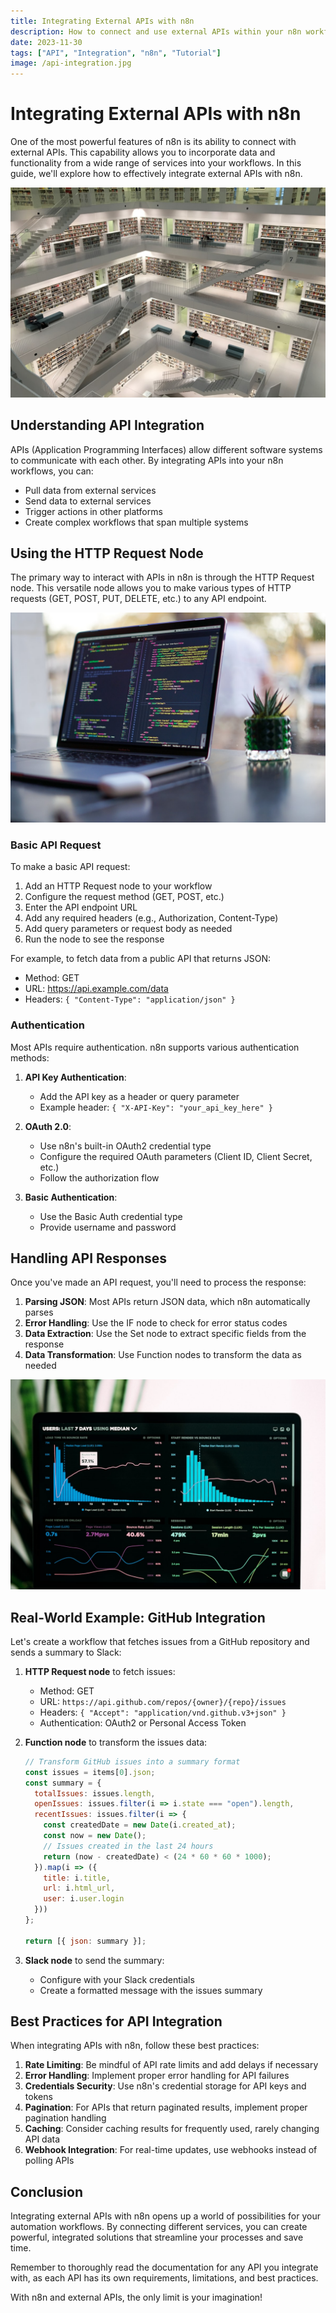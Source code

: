 ```yaml
---
title: Integrating External APIs with n8n
description: How to connect and use external APIs within your n8n workflows
date: 2023-11-30
tags: ["API", "Integration", "n8n", "Tutorial"]
image: /api-integration.jpg
---
```


# Integrating External APIs with n8n

One of the most powerful features of n8n is its ability to connect with external APIs. This capability allows you to incorporate data and functionality from a wide range of services into your workflows. In this guide, we'll explore how to effectively integrate external APIs with n8n.

![API Integration with n8n](../../api-integration.jpg)

## Understanding API Integration

APIs (Application Programming Interfaces) allow different software systems to communicate with each other. By integrating APIs into your n8n workflows, you can:

- Pull data from external services
- Send data to external services
- Trigger actions in other platforms
- Create complex workflows that span multiple systems

## Using the HTTP Request Node

The primary way to interact with APIs in n8n is through the HTTP Request node. This versatile node allows you to make various types of HTTP requests (GET, POST, PUT, DELETE, etc.) to any API endpoint.

![HTTP Request Node Configuration](../../code-example.jpg)

### Basic API Request

To make a basic API request:

1. Add an HTTP Request node to your workflow
2. Configure the request method (GET, POST, etc.)
3. Enter the API endpoint URL
4. Add any required headers (e.g., Authorization, Content-Type)
5. Add query parameters or request body as needed
6. Run the node to see the response

For example, to fetch data from a public API that returns JSON:

- Method: GET
- URL: https://api.example.com/data
- Headers: `{ "Content-Type": "application/json" }`

### Authentication

Most APIs require authentication. n8n supports various authentication methods:

1. **API Key Authentication**:
   - Add the API key as a header or query parameter
   - Example header: `{ "X-API-Key": "your_api_key_here" }`

2. **OAuth 2.0**:
   - Use n8n's built-in OAuth2 credential type
   - Configure the required OAuth parameters (Client ID, Client Secret, etc.)
   - Follow the authorization flow

3. **Basic Authentication**:
   - Use the Basic Auth credential type
   - Provide username and password

## Handling API Responses

Once you've made an API request, you'll need to process the response:

1. **Parsing JSON**: Most APIs return JSON data, which n8n automatically parses
2. **Error Handling**: Use the IF node to check for error status codes
3. **Data Extraction**: Use the Set node to extract specific fields from the response
4. **Data Transformation**: Use Function nodes to transform the data as needed

![Workflow Dashboard](../../automation-dashboard.jpg)

## Real-World Example: GitHub Integration

Let's create a workflow that fetches issues from a GitHub repository and sends a summary to Slack:

1. **HTTP Request node** to fetch issues:
   - Method: GET
   - URL: `https://api.github.com/repos/{owner}/{repo}/issues`
   - Headers: `{ "Accept": "application/vnd.github.v3+json" }`
   - Authentication: OAuth2 or Personal Access Token

2. **Function node** to transform the issues data:
   ```javascript
   // Transform GitHub issues into a summary format
   const issues = items[0].json;
   const summary = {
     totalIssues: issues.length,
     openIssues: issues.filter(i => i.state === "open").length,
     recentIssues: issues.filter(i => {
       const createdDate = new Date(i.created_at);
       const now = new Date();
       // Issues created in the last 24 hours
       return (now - createdDate) < (24 * 60 * 60 * 1000);
     }).map(i => ({
       title: i.title,
       url: i.html_url,
       user: i.user.login
     }))
   };
   
   return [{ json: summary }];
   ```

3. **Slack node** to send the summary:
   - Configure with your Slack credentials
   - Create a formatted message with the issues summary

## Best Practices for API Integration

When integrating APIs with n8n, follow these best practices:

1. **Rate Limiting**: Be mindful of API rate limits and add delays if necessary
2. **Error Handling**: Implement proper error handling for API failures
3. **Credentials Security**: Use n8n's credential storage for API keys and tokens
4. **Pagination**: For APIs that return paginated results, implement proper pagination handling
5. **Caching**: Consider caching results for frequently used, rarely changing API data
6. **Webhook Integration**: For real-time updates, use webhooks instead of polling APIs

## Conclusion

Integrating external APIs with n8n opens up a world of possibilities for your automation workflows. By connecting different services, you can create powerful, integrated solutions that streamline your processes and save time.

Remember to thoroughly read the documentation for any API you integrate with, as each API has its own requirements, limitations, and best practices.

With n8n and external APIs, the only limit is your imagination! 